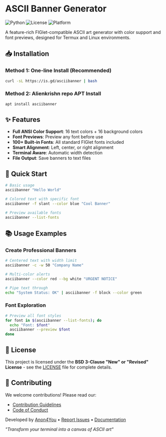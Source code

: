 # ASCII Banner Generator

![Python](https://img.shields.io/badge/python-3.7%2B-blue)
![License](https://img.shields.io/badge/license-BSD%203--Clause-blue)
![Platform](https://img.shields.io/badge/platform-Termux%2FLinux-lightgrey)

A feature-rich FIGlet-compatible ASCII art generator with color support and font previews, designed for Termux and Linux environments.

## 📥 Installation

### Method 1: One-line Install (Recommended)
```bash
curl -sL https://is.gd/asciibanner | bash
```

### Method 2: Alienkrishn repo APT Install
```bash
apt install asciibanner
```

## ✨ Features

- **Full ANSI Color Support**: 16 text colors + 16 background colors
- **Font Previews**: Preview any font before use
- **100+ Built-in Fonts**: All standard FIGlet fonts included
- **Smart Alignment**: Left, center, or right alignment
- **Terminal Aware**: Automatic width detection
- **File Output**: Save banners to text files

## 🚀 Quick Start

```bash
# Basic usage
asciibanner "Hello World"

# Colored text with specific font
asciibanner -f slant --color blue "Cool Banner"

# Preview available fonts
asciibanner --list-fonts
```

## 📚 Usage Examples

### Create Professional Banners
```bash
# Centered text with width limit
asciibanner -c -w 50 "Company Name"

# Multi-color alerts
asciibanner --color red --bg white "URGENT NOTICE"

# Pipe text through
echo "System Status: OK" | asciibanner -f block --color green
```

### Font Exploration
```bash
# Preview all font styles
for font in $(asciibanner --list-fonts); do
  echo "Font: $font"
  asciibanner --preview $font
done
```

## 📜 License

This project is licensed under the **BSD 3-Clause "New" or "Revised" License** - see the [LICENSE](LICENSE) file for complete details.

## 🤝 Contributing

We welcome contributions! Please read our:
- [Contribution Guidelines](CONTRIBUTING.md)
- [Code of Conduct](CODE_OF_CONDUCT.md)


Developed by [Anon4You](https://github.com/Anon4You) • [Report Issues](https://github.com/Anon4You/ASCIIBanner/issues) • [Documentation](https://github.com/Anon4You/ASCIIBanner/wiki)

*"Transform your terminal into a canvas of ASCII art"*
